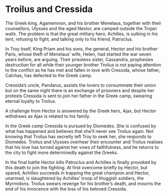 <!-- ======================================================================
--- Search engine
title:          Troilus and Cressida
keywords:       Troilus, Cressida, comedy
description:    Troilus and Cressida by William Shakespeare.
--- Menu system
order:          140
text:           Troilus and Cressida
hidden:         false
umbel:          false
--- Page properties
id:             
document:       
layout:         layout-2-left
$-left:         play-list
searchable:     true
======================================================================= -->

# Troilus and Cressida

The Greek king, Agamemnon, and his brother Menelaus, together with their
counsellors, Ulysses and the aged Nestor, are camped outside the Trojan walls.
The problem is that the great military hero, Achilles, is sulking in his tent,
refusing to fight, and talking only to his friend, Patroclus.

In Troy itself, King Priam and his sons, the general, Hector and his brother
Paris, whose theft of Menelaus’ wife, Helen, had started the war seven years
before, are arguing. Their priestess sister, Cassandra, prophesies destruction
for all while their younger brother Troilus is not paying attention to the
conflict as he has met and fallen in love with Cressida, whose father, Calchas,
has defected to the Greek camp.

Cressida’s uncle, Pandarus, assists the lovers to consummate their union but on
the same night there is an exchange of prisoners and despite her protests
Cressida is sent to join her father in the Greek camp, swearing eternal loyalty
to Troilus.

A challenge from Hector is answered by the Greek hero, Ajax, but Hector withdraws
as Ajax is related to his family.

In the Greek camp Cressida is pursued by Diomedes. She is confused by what has
happened and believes that she’ll never see Troilus again. Not knowing that
Troilus has secretly left Troy to seek her, she responds to Diomedes. Troilus
and Ulysses overhear their encounter and Troilus realises that his love has
turned against her vows of faithfulness, and he returns to the city to fight
more determinedly against the Greeks.

In the final battle Hector kills Patroclus and Achilles is finally provoked by
this death to join the fighting. At first overcome briefly by Hector, but spared,
Achilles succeeds in trapping the great champion and Hector, unarmed, is
slaughtered by Achilles’ troop of thuggish soldiers, the Myrmidons. Troilus
swears revenge for his brother’s death, and mourns the end of his innocence with
the loss of his beloved Cressida.
